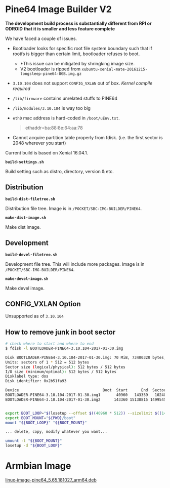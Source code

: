 # Pine64 Image Builder V2

**The development build process is substantially different from RPI or ODROID that it is smaller and less feature complete**

We have faced a couple of issues.

- Bootloader looks for specific root file system boundary such that if rootfs is bigger than certain limit, bootloader refuses to boot. 
  - *This issue can be mitigated by shringking image size.
  - V2 bootloader is ripped from `xubuntu-xenial-mate-20161215-longsleep-pine64-8GB.img.gz`
- `3.10.104` does not support `CONFIG_VXLAN` out of box. _Kernel compile required_  
- `/lib/firmware` contains unrelated stuffs to PINE64
- `/lib/modules/3.10.104` is way too big
- `eth0` mac address is hard-coded in `/boot/uEnv.txt`. 

  > ethaddr=ba:88:8e:64:aa:78
- Cannot acquire partition table properly from fdisk. (i.e. the first sector is 2048 wherever you start)

Current build is based on Xenial 16.04.1. 

**`build-settings.sh`**

Build setting such as distro, directory, version & etc.   

## Distribution

**`build-dist-filetree.sh`**

Distribution file tree. Image is in `/POCKET/SBC-IMG-BUILDER/PINE64`.  

**`make-dist-image.sh`**

Make dist image.  

## Development

**`build-devel-filetree.sh`**

Development file tree. This will include more packages. Image is in `/POCKET/SBC-IMG-BUILDER/PINE64`.   

**`make-devel-image.sh`**

Make devel image.  

## CONFIG_VXLAN Option

Unsupported as of `3.10.104`

## How to remove junk in boot sector

```sh
# check where to start and where to end
$ fdisk -l BOOTLOADER-PINE64-3.10.104-2017-01-30.img

Disk BOOTLOADER-PINE64-3.10.104-2017-01-30.img: 70 MiB, 73400320 bytes, 143360 sectors
Units: sectors of 1 * 512 = 512 bytes
Sector size (logical/physical): 512 bytes / 512 bytes
I/O size (minimum/optimal): 512 bytes / 512 bytes
Disklabel type: dos
Disk identifier: 0x2b51fa93

Device                                     Boot  Start      End  Sectors  Size Id Type
BOOTLOADER-PINE64-3.10.104-2017-01-30.img1       40960   143359   102400   50M  c W95 FAT32 (LBA)
BOOTLOADER-PINE64-3.10.104-2017-01-30.img2      143360 15138815 14995456  7.2G 83 Linux


export BOOT_LOOP="$(losetup --offset $((40960 * 512)) --sizelimit $((143360 * 512)) -f --show ${PWD}/BOOTLOADER-PINE64-3.10.104-2017-01-30.img)"
export BOOT_MOUNT="${PWD}/boot"
mount "${BOOT_LOOP}" "${BOOT_MOUNT}"

... delete, copy, modify whatever you want...

umount -l "${BOOT_MOUNT}"
losetup -d "${BOOT_LOOP}"
```

# Armbian Image

[linux-image-pine64_5.65.181027_arm64.deb](https://beta.armbian.com/pool/main/l/linux-upstream/linux-image-pine64_5.65.181027_arm64.deb)